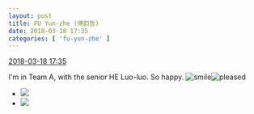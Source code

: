 ```yaml
---
layout: post
title: FU Yun-zhe (傅韵哲)
date: 2018-03-18 17:35
categories: [ 'fu-yun-zhe' ]
---
```


<div class="weibo-info">
  <a href="https://weibo.com/6505655408/G7XEq11JQ">2018-03-18 17:35</a>
</div>

I'm in Team A, with the senior HE Luo-luo. So happy. ![smile](https://img.t.sinajs.cn/t4/appstyle/expression/ext/normal/5c/huanglianwx_org.gif)![pleased](https://img.t.sinajs.cn/t4/appstyle/expression/ext/normal/0b/tootha_org.gif)

<!-- more -->

<ul class="weibo-pic-list-1">
  <li class="weibo-pic">
    <a href="https://wx3.sinaimg.cn/mw690/0076h49Wgy1fph3r6ggkcj30go0m80tn.jpg"><img src="https://wx3.sinaimg.cn/thumb150/0076h49Wgy1fph3r6ggkcj30go0m80tn.jpg"/></a>
  </li>
  <li class="weibo-pic">
    <a href="https://wx2.sinaimg.cn/mw690/0076h49Wgy1fph3r7w7iqj30go0m83z2.jpg"><img src="https://wx2.sinaimg.cn/thumb150/0076h49Wgy1fph3r7w7iqj30go0m83z2.jpg"/></a>
  </li>
</ul>
